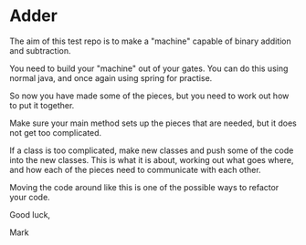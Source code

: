 # Adder

The aim of this test repo is to make a "machine" capable of binary addition and subtraction.

You need to build your "machine" out of your gates. You can do this using normal java, and once again using spring for practise.

So now you have made some of the pieces, but you need to work out how to put it together. 

Make sure your main method sets up the pieces that are needed, but it does not get too complicated. 

If  a class is too complicated, make new classes and push some of the code into the new classes. This is what it is about, working out what goes where, and how each of the pieces need to communicate with each other. 

Moving the code around like this is one of the possible ways to refactor your code. 


Good luck,

Mark
